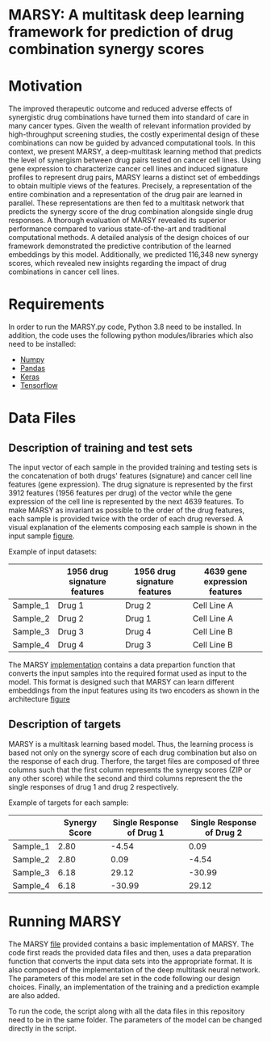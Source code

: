 # MARSY: A multitask deep learning framework for prediction of drug combination synergy scores 

# Motivation

The improved therapeutic outcome and reduced adverse effects of synergistic drug combinations have turned them into standard of care in many cancer types. Given the wealth of relevant information provided by high-throughput screening studies, the costly experimental design of these combinations can now be guided by advanced computational tools. In this context, we present MARSY, a deep-multitask learning method that predicts the level of synergism between drug pairs tested on cancer cell lines. Using gene expression to characterize cancer cell lines and induced signature profiles to represent drug pairs, MARSY learns a distinct set of embeddings to obtain multiple views of the features. Precisely, a representation of the entire combination and a representation of the drug pair are learned in parallel. These representations are then fed to a multitask network that predicts the synergy score of the drug combination alongside single drug responses. A thorough evaluation of MARSY revealed its superior performance compared to various state-of-the-art and traditional computational methods. A detailed analysis of the design choices of our framework demonstrated the predictive contribution of the learned embeddings by this model. Additionally, we predicted 116,348 new synergy scores, which revealed new insights regarding the impact of drug combinations in cancer cell lines. 

# Requirements

In order to run the MARSY.py code, Python 3.8 need to be installed. In addition, the code uses the following python modules/libraries which also need to be installed:

- [Numpy](https://numpy.org/)
- [Pandas](https://pandas.pydata.org/)
- [Keras](https://keras.io/)
- [Tensorflow](https://www.tensorflow.org/)

# Data Files

## Description of training and test sets

The input vector of each sample in the provided training and testing sets is the concatenation of both drugs' features (signature) and cancer cell line features (gene expression). The drug signature is represented by the first 3912 features (1956 features per drug) of the vector while the gene expression of the cell line is represented by the next 4639 features. To make MARSY as invariant as possible to the order of the drug features, each sample is provided twice with the order of each drug reversed. A visual explanation of the elements composing each sample is shown in the input sample [figure](Input_Sample.pdf).

Example of input datasets:

|  | 1956 drug signature features | 1956 drug signature features | 4639 gene expression features |
| --- | --- | --- | --- |
| Sample_1 | Drug 1| Drug 2 | Cell Line A |
| Sample_2 | Drug 2 | Drug 1|  Cell Line A  |
| Sample_3 | Drug 3| Drug 4 | Cell Line B  |
| Sample_4 | Drug 4| Drug 3 | Cell Line B  |

The MARSY [implementation](MARSY.py) contains a data prepartion function that converts the input samples into the required format used as input to the model. This format is designed such that MARSY can learn different embeddings from the input features using its two encoders as shown in the architecture [figure](Architecture_MARSY.pdf)

## Description of targets

MARSY is a multitask learning based model. Thus, the learning process is based not only on the synergy score of each drug combination but also on the response of each drug. Therfore, the target files are composed of three columns such that the first column represents the synergy scores (ZIP or any other score) while the second and third columns represent the the single responses of drug 1 and drug 2 respectively.

Example of targets for each sample:

|  | Synergy Score | Single Response of Drug 1 | Single Response of Drug 2 |
| --- | --- | --- | --- |
| Sample_1 | 2.80| -4.54 | 0.09 |
| Sample_2 | 2.80 | 0.09 |  -4.54 |
| Sample_3 | 6.18| 29.12 | -30.99 |
| Sample_4 | 6.18 | -30.99 |  29.12 |

# Running MARSY

The MARSY [file](MARSY.py) provided contains a basic implementation of MARSY. The code first reads the provided data files and then, uses a data preparation function that converts the input data sets into the appropriate format. It is also composed of the implementation of the deep multitask neural network. The parameters of this model are set in the code following our design choices. Finally, an implementation of the training and a prediction example are also added.

To run the code, the script along with all the data files in this repository need to be in the same folder. The parameters of the model can be changed directly in the script.
